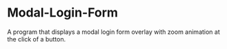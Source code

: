 # Modal-Login-Form
A program that displays a modal login form overlay with zoom animation at the click of a button.
